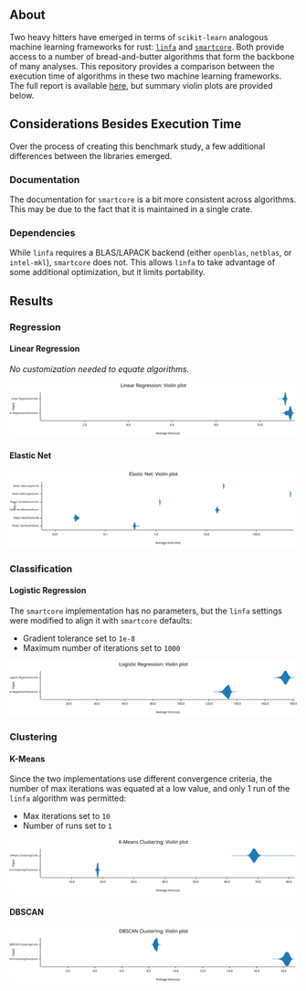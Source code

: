 ## About
Two heavy hitters have emerged in terms of `scikit-learn` analogous machine learning frameworks for rust: [`linfa`](https://rust-ml.github.io/linfa/) and [`smartcore`](https://smartcorelib.org/). Both provide access to a number of bread-and-butter algorithms that form the backbone of many analyses. This repository provides a comparison between the execution time of algorithms in these two machine learning frameworks. The full report is available [here](criterion/report/index.html), but summary violin plots are provided below.

## Considerations Besides Execution Time
Over the process of creating this benchmark study, a few additional differences between the libraries emerged.

### Documentation
The documentation for `smartcore` is a bit more consistent across algorithms. This may be due to the fact that it is maintained in a single crate.

### Dependencies
While `linfa` requires a BLAS/LAPACK backend (either `openblas`, `netblas`, or `intel-mkl`), `smartcore` does not. This allows `linfa` to take advantage of some additional optimization, but it limits portability.

## Results
### Regression
#### Linear Regression
_No customization needed to equate algorithms._

![](criterion/Linear%20Regression/report/violin.svg)

#### Elastic Net

![](criterion/Elastic%20Net/report/violin.svg)

### Classification
#### Logistic Regression

The `smartcore` implementation has no parameters, but the `linfa` settings were modified to align it with `smartcore` defaults:

- Gradient tolerance set to `1e-8`
- Maximum number of iterations set to `1000`

![](criterion/Logistic%20Regression/report/violin.svg)


### Clustering
#### K-Means

Since the two implementations use different convergence criteria, the number of max iterations was equated at a low value, and only 1 run of the `linfa` algorithm was permitted:

- Max iterations set to `10`
- Number of runs set to `1`

![](criterion/K-Means%20Clustering/report/violin.svg)

#### DBSCAN

![](criterion/DBSCAN%20Clustering/report/violin.svg)

